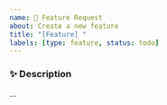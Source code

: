 ```yaml
---
name: 🚀 Feature Request
about: Create a new feature
title: "[Feature] "
labels: [type: feature, status: todo]
---
```


### ✨ Description
...
